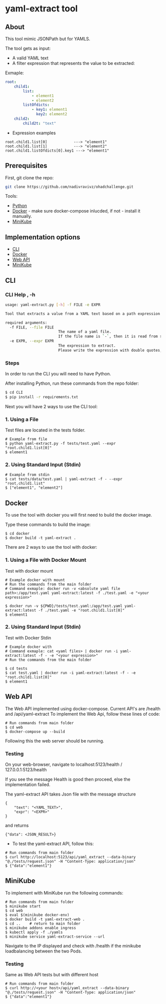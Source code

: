 # yaml-extract tool

## About
This tool mimic JSONPath but for YAMLS.

The tool gets as input:
* A valid YAML text
* A filter expression that represents the value to be extracted:

Exmaple:

```yaml
root:
    child1:
        list:
            - element1
            - element2
        listOfdicts:
            - key1: element1
              key2: element2
    child2:
        child2t: "text"
```
* Expression examples

```shell
root.child1.list[0]            ---> "element1"
root.child1.list[1]            ---> "element2"
root.child1.listOfdicts[0].key1 ---> "element1"
```
## Prerequisites
First, git clone the repo:
```sh
git clone https://github.com/nadivravivz/ohadchallenge.git
``` 

Tools:
* [Python](https://www.python.org/downloads/)
* [Docker](https://docs.docker.com/get-docker/) - make sure docker-compose inlucded, if not - install it manually.
* [MiniKube](https://minikube.sigs.k8s.io/docs/start/)

## Implementation options
* [CLI](#cli)
* [Docker](#docker)
* [Web API](#web-api)
* [MiniKube](#minikube)

## CLI
### CLI Help , -h
```sh
usage: yaml-extract.py [-h] -f FILE -e EXPR

Tool that extracts a value from a YAML text based on a path expression

required arguments:
  -f FILE, --file FILE
                        The name of a yaml file.
                        If the file name is `-`, then it is read from stdin
  -e EXPR, --expr EXPR
                        The expression to extract.
                        Please write the expression with double quotes, example: --expr "root.child1.list[0]"
```
### Steps
In order to run the CLI you will need to have Python.

After installing Python, run these commands from the repo folder:
```sh
$ cd CLI
$ pip install -r requirements.txt
```
Next you will have 2 ways to use the CLI tool:

### 1. Using a File
Test files are located in the tests folder.

```
# Example from file
$ python yaml-extract.py -f tests/test.yaml --expr "root.child1.list[0]"
$ element1
```

### 2. Using Standard Input (Stdin)
```
# Example from stdin
$ cat tests/data/test.yaml | yaml-extract -f - --expr "root.child1.list"
$ ["element1", "element2"]
```



## Docker
To use the tool with docker you will first need to build the docker image.

Type these commands to build the image:
```
$ cd docker
$ docker build -t yaml-extract .
```
There are 2 ways to use the tool with docker:
### 1. Using a File with Docker Mount
Test with docker mount
```
# Example docker with mount
# Run the commands from the main folder
# Command exmaple: docker run -v <absolute yaml file path>:/app/test.yaml yaml-extract:latest -f ./test.yaml -e "<your expression>"

$ docker run -v ${PWD}/tests/test.yaml:/app/test.yaml yaml-extract:latest -f ./test.yaml -e "root.child1.list[0]"
$ element1
```

### 2. Using Standard Input (Stdin)
Test with Docker Stdin
```
# Example docker with 
# Command exmaple: cat <yaml files> | docker run -i yaml-extract:latest -f - -e "<your expression>"
# Run the commands from the main folder

$ cd tests
$ cat test.yaml | docker run -i yaml-extract:latest -f - -e "root.child1.list[0]"
$ element1
```

## Web API
The Web API implemented using docker-compose.
Current API's are /health and /api/yaml-extract
To implement the Web Api, follow these lines of code:
```
# Run commands from main folder
$ cd web
$ docker-compose up --build
```
Following this the web server should be running.

### Testing
On your web-browser, navigate to localhost:5123/health / 127.0.0.1:5123/health

If you see the message Health is good then proceed, else the implementation failed.

The yaml-extract API takes Json file with the message structure
```
{
    "text": "<YAML_TEXT>",
    "expr": "<EXPR>"
}
```
and returns
```
{"data": <JSON_RESULT>}
```

* To test the yaml-extract API, follow this:
```
# Run commands from main folder
$ curl http://localhost:5123/api/yaml_extract --data-binary "@./tests/request.json" -H "Content-Type: application/json"
$ {"data":"element1"}
```

## MiniKube
To implement with MiniKube run the following commands:
```
# Run commands from main folder
$ minikube start
$ cd web
$ eval $(minikube docker-env)
$ docker build -t yaml-extract-web .
$ cd ..    # return to main folder
$ minikube addons enable ingress
$ kubectl apply -f ./yamls
$ minikube service yaml-extract-service --url
```
Navigate to the IP displayed and check with /health if the minikube loadbalancing between the two Pods.

### Testing
Same as Web API tests but with different host
```
# Run commands from main folder
$ curl http://<your host>/api/yaml_extract --data-binary "@./tests/request.json" -H "Content-Type: application/json"
$ {"data":"element1"}
```